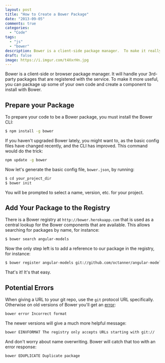```yaml
---
layout: post
title: "How to Create a Bower Package"
date: "2013-09-05"
comments: true
categories:
  - "Code"
tags:
  - "js"
  - "bower"
description: Bower is a client-side package manager.  To make it really useful, package your own components.  Here's how.
draft: false
image: https://i.imgur.com/t4XxrHn.jpg
---
```


Bower is a client-side or browser package manager.  It will handle your 3rd-party packages that are registered with the service.  To make it more useful, you can package up some of your own code and create a component to install with Bower.

<!--more-->

## Prepare your Package

To prepare your code to be a Bower package, you must install the Bower CLI:

```bash
$ npm install -g bower
```

If you haven't upgraded Bower lately, you might want to, as the basic config files have changed recently, and the CLI has improved.  This command would do the trick:

```bash
npm update -g bower
```

Now let's generate the basic config file, `bower.json`, by running:

```bash
$ cd your_project_dir
$ bower init
```

You will be prompted to select a name, version, etc. for your project.

## Add Your Package to the Registry

There is a Bower registry at `http://bower.herokuapp.com` that is used as a central lookup for the Bower components that are available.  This allows searching for packages by name, for instance:

```bash
$ bower search angular-models
```

Now the only step left is to add a reference to our package in the registry, for instance:

```bash
$ bower register angular-models git://github.com/octanner/angular-models.git
```

That's it!  It's that easy.

## Potential Errors

When giving a URL to your git repo, use the `git` protocol URL specifically.  Otherwise on old versions of Bower you'll get an [error](https://github.com/bower/bower/issues/66):

```bash
bower error Incorrect format
```

The newer versions will give a much more helpful message:

```bash
bower EINVFORMAT The registry only accepts URLs starting with git://
```

And don't worry about name overwriting.  Bower will catch that too with an error response:

```bash
bower EDUPLICATE Duplicate package
```
